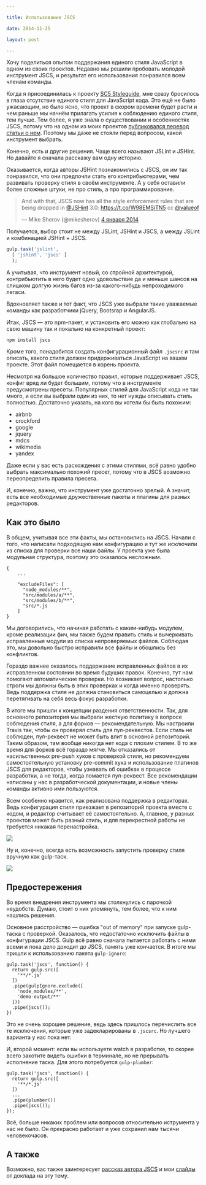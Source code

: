 ```yaml
---

title: Использование JSCS

date: 2014-11-25

layout: post

---
```

Хочу поделиться опытом поддержания единого стиля JavaScript в одном из своих проектов. Недавно мы решили пробовать
молодой инструмент JSCS, и результат его использования понравился всем членам команды.
<excerpt/>

Когда я присоединилась к проекту [SC5 Styleguide](http://styleguide.sc5.io/), мне сразу бросилось в глаза отсутствие
единого стиля для JavaScript кода. Это ещё не было ужасающим, но было ясно, что проект в скором времени будет расти и чем раньше мы начнём
прилагать усилия к соблюдению единого стиля, тем лучше. Тем более, я уже знала о существовании и особенностях JSCS,
потому что на одном из моих проектов [публиковался перевод
статьи о нем](http://frontendbabel.info/articles/jscs-javascript-code-style/). Поэтому мы даже не стояли перед вопросом,
какой инструмент выбрать.

Конечно, есть и другие решения. Чаще всего называют JSLint и JSHint. Но давайте я сначала расскажу вам одну историю.

Оказывается, когда авторы JSHint познакомились с JSCS, он им так понравился, что они предпочли стать его
контрибьютерами, чем развивать проверку стиля в своём инструменте. А у себя оставили более сложные штуки, не про стиль,
а про программирование.

<blockquote class="twitter-tweet" lang="ru"><p>And with that, JSCS now has all the style enforcement rules that are
being dropped in <a href="https://twitter.com/JSHint">@JSHint</a> 3.0: <a
href="https://t.co/W98EMSiTN5">https://t.co/W98EMSiTN5</a> cc <a
href="https://twitter.com/valueof">@valueof</a></p>&mdash; Mike Sherov (@mikesherov) <a
href="https://twitter.com/mikesherov/status/419596672520318976">4 января 2014</a></blockquote>
<script async src="//platform.twitter.com/widgets.js" charset="utf-8"></script>

Получается, выбор стоит не между JSLint, JSHint и JSCS, а между JSLint и комбинацией JSHint + JSCS.

```js
gulp.task('jslint',
  [ 'jshint', 'jscs' ]
  );
```

А учитывая, что инструмент новый, со стройной архитектурой, контрибьютить в него будет одно удовольствие да и меньше
шансов на слишком долгую жизнь багов из-за какого-нибудь непроходимого легаси.

Вдохновляет также и тот факт, что JSCS уже выбрали такие уважаемые команды как разработчики jQuery, Bootsrap и
AngularJS.

Итак, JSCS — это npm-пакет, и установить его можно как глобально на свою машину так и локально на конкретный проект:

```
npm install jscs
```

Кроме того, понадобится создать конфигурационный файл `.jscsrc` и там описать, какого стиля должен придерживаться
JavaScript на вашем проекте. Этот файл помещается в корень проекта.

Несмотря на большое количество правил, которые поддерживает JSCS, конфиг вряд ли будет большим, потому что в инструменте
предусмотрены пресеты. Популярных стилей для JavaScript кода не так много, и если вы выбрали один из них, то нет нужды
описывать стиль полностью. Достаточно указать, на кого вы хотели бы быть похожим:

* airbnb
* crockford
* google
* jquery
* mdcs
* wikimedia
* yandex

Даже если у вас есть расхождения с этими стилями, всё равно удобно выбрать максимально похожий пресет, потому что в JSCS
возможно переопределить правила пресета.

И, конечно, важно, что инструмент уже достаточно зрелый. А значит, есть все необходимые дружественные пакеты и плагины
для разных редакторов.

## Как это было

В общем, учитывая все эти факты, мы остановились на JSCS. Начали с того, что написали подходящую нам конфигурацию и тут
же исключили из списка для проверки все наши файлы. У проекта уже была модульная структура, поэтому это оказалось
несложным.

```
{
    ...

    "excludeFiles": [
      "node_modules/**",
      "src/modules/a/**",
      "src/modules/b/**",
      "src/*.js
    ]
}
```

Мы договорились, что начиная работать с каким-нибудь модулем, кроме реализации фич, мы также будем править стиль и
вычеркивать исправленные модули из списка непроверяемых файлов. Соблюдая это, мы довольно быстро исправили все файлы и
обошлись без конфликтов.

Гораздо важнее оказалось поддержание исправленных файлов в их исправленном состоянии во время будуших правок. Конечно,
тут нам помогают автоматические проверки. Но возникает вопрос, настолько строги мы должны быть в этих проверках и когда
именно проверять. Ведь поддержка стиля не должна становиться самоцелью и должна перетягивать на себя весь фокус
разработки.

В итоге мы пришли к концепции раздения ответственности. Так, для основного репозитория мы выбрали жесткую политику
в вопросе соблюдения стиля, а для форков — рекомендательную. Мы настроили Travis так, чтобы он проверял стиль для
пул-реквестов. Если стиль не соблюден, пул-реквест не может быть влит в основной репозиторий. Таким образом, там вообще
никогда нет кода с плохим стилем. В то же время для форков всё гораздо мягче. Мы отказались от насильственных pre-push
хуков с проверкой стиля, но рекомендуем самостоятельную установку pre-commit хука и использование плагинов JSCS для
редакторов, чтобы узнавать об ошибках в процессе разработки, а не тогда, когда ломается пул-реквест. Все рекомендации
написаны у нас в разработческой документации, и новые члены команды активно ими пользуются.

Всем особенно нравится, как реализована поддержка в редакторах. Ведь конфигурация стиля приезжает в репозиторий проекта
вместе с кодом, и редактор считывает её самостоятельно. А, главное, у разных проектов может быть разный стиль, и для
перекрестной работы не требуется никакая перенастройка.

![](http://varya.me/jscs-talk/pictures/sublime.gif)

Ну и, конечно, всегда есть возможность запустить проверку стиля вручную как gulp-таск.

![](http://varya.me/jscs-talk/pictures/travis.png)

## Предостережения

Во время внедрения инструмента мы столкнулись с парочкой неудобств. Думаю, стоит о них упомянуть, тем более, что к ним
нашлись решения.

Основное расстройство — ошибка "out of memory" при запуске gulp-таска с проверкой. Оказалось, что недостаточно исключить
файлы в конфигурации JSCS. Gulp всё равно сначала пытается работать с ними всеми и пока дело доходит до JSCS, память уже
кончается. В итоге мы пришли к использованию пакета `gulp-ignore`:

```
gulp.task('jscs', function() {
  return gulp.src([
    '**/*.js'
  ])
  .pipe(gulpIgnore.exclude([
    'node_modules/**',
    'demo-output/**'
  ]))
  .pipe(jscs());
})
```

Это не очень хорошее решение, ведь здесь пришлось перечислить все те исключения, которые уже задекларированы в `.jscsrc`.
Но лучшего варианта у нас пока нет.

И, второй момент: если вы используете watch в разработке, то скорее всего захотите видеть ошибки в терминале, но не
прерывать исполнение таска. Для этого потребуется `gulp-plumber`:

```
gulp.task('jscs', function() {
  return gulp.src([
    '**/*.js'
  ])
  ...
  .pipe(plumber())
  .pipe(jscs());
});
```

Всё, больше никаких проблем или вопросов относительно иструмента у нас не было. Он прекрасно работает и уже сохранил нам
тысячи человекочасов.

## А также

Возможно, вас также заинтересует [рассказ автора JSCS](http://habrahabr.ru/post/220229/) и мои
[слайды](http://varya.me/jscs-talk/) от доклада на эту тему.

